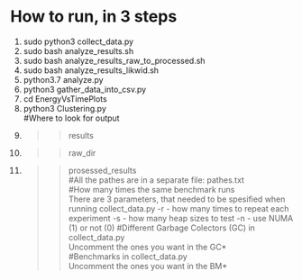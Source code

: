 # How to run, in 3 steps <br />
1. sudo python3 collect_data.py <br />
2. sudo bash analyze_results.sh <br />
3. sudo bash analyze_results_raw_to_processed.sh <br />
4. sudo bash analyze_results_likwid.sh <br />
5. python3.7 analyze.py <br />
6. python3 gather_data_into_csv.py <br />
7. cd EnergyVsTimePlots <br />
8. python3 Clustering.py <br />
#Where to look for output <br />
1. >> results <br />
2. >> raw_dir <br />
3. >> prosessed_results <br />
#All the pathes are in a separate file: pathes.txt <br />
#How many times the same benchmark runs <br />
There are 3 parameters, that needed to be spesified when running collect_data.py
-r - how many times to repeat each experiment
-s - how many heap sizes to test
-n - use NUMA (1) or not (0)
#Different Garbage Colectors (GC) in collect_data.py <br />
Uncomment the ones you want in the GC*  
#Benchmarks in collect_data.py <br />
Uncomment the ones you want in the BM* <br />



